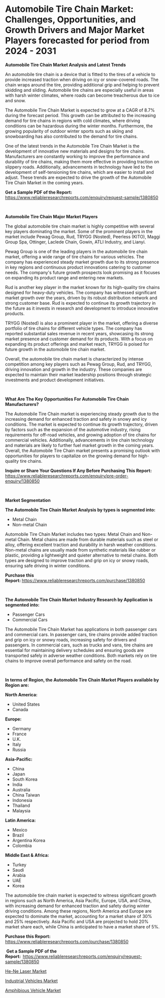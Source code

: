 <p><h1>Automobile Tire Chain Market: Challenges, Opportunities, and Growth Drivers and Major Market Players forecasted for period from 2024 - 2031</h1></p><p><strong>Automobile Tire Chain Market Analysis and Latest Trends</strong></p>
<p><p>An automobile tire chain is a device that is fitted to the tires of a vehicle to provide increased traction when driving on icy or snow-covered roads. The chain wraps around the tire, providing additional grip and helping to prevent skidding and sliding. Automobile tire chains are especially useful in areas with harsh winter climates, where roads can become treacherous due to ice and snow.</p><p>The Automobile Tire Chain Market is expected to grow at a CAGR of 8.7% during the forecast period. This growth can be attributed to the increasing demand for tire chains in regions with cold climates, where driving conditions can be hazardous during the winter months. Furthermore, the growing popularity of outdoor winter sports such as skiing and snowboarding has also contributed to the demand for tire chains.</p><p>One of the latest trends in the Automobile Tire Chain Market is the development of innovative new materials and designs for tire chains. Manufacturers are constantly working to improve the performance and durability of tire chains, making them more effective in providing traction on slippery roads. Additionally, advancements in technology have led to the development of self-tensioning tire chains, which are easier to install and adjust. These trends are expected to drive the growth of the Automobile Tire Chain Market in the coming years.</p></p>
<p><strong>Get a Sample PDF of the Report:&nbsp;</strong> <a href="https://www.reliableresearchreports.com/enquiry/request-sample/1380850">https://www.reliableresearchreports.com/enquiry/request-sample/1380850</a></p>
<p>&nbsp;</p>
<p><strong>Automobile Tire Chain Major Market Players</strong></p>
<p><p>The global automobile tire chain market is highly competitive with several key players dominating the market. Some of the prominent players in the market include Pewag Group, Rud, TRYGG (Nosted), Peerless (KITO), Maggi Group Spa, Ottinger, Laclede Chain, Gowin, ATLI Industry, and Lianyi.</p><p>Pewag Group is one of the leading players in the automobile tire chain market, offering a wide range of tire chains for various vehicles. The company has experienced steady market growth due to its strong presence in key regions and continuous product innovations catering to customer needs. The company's future growth prospects look promising as it focuses on expanding its product range and entering new markets.</p><p>Rud is another key player in the market known for its high-quality tire chains designed for heavy-duty vehicles. The company has witnessed significant market growth over the years, driven by its robust distribution network and strong customer base. Rud is expected to continue its growth trajectory in the future as it invests in research and development to introduce innovative products.</p><p>TRYGG (Nosted) is also a prominent player in the market, offering a diverse portfolio of tire chains for different vehicle types. The company has reported substantial sales revenue in recent years, showcasing its strong market presence and customer demand for its products. With a focus on expanding its product offerings and market reach, TRYGG is poised for future growth in the automobile tire chain market.</p><p>Overall, the automobile tire chain market is characterized by intense competition among key players such as Pewag Group, Rud, and TRYGG, driving innovation and growth in the industry. These companies are expected to maintain their market leadership positions through strategic investments and product development initiatives.</p></p>
<p>&nbsp;</p>
<p><strong>What Are The Key Opportunities For Automobile Tire Chain Manufacturers?</strong></p>
<p><p>The Automobile Tire Chain market is experiencing steady growth due to the increasing demand for enhanced traction and safety in snowy and icy conditions. The market is expected to continue its growth trajectory, driven by factors such as the expansion of the automotive industry, rising requirements for off-road vehicles, and growing adoption of tire chains for commercial vehicles. Additionally, advancements in tire chain technology and materials are likely to further fuel market growth in the coming years. Overall, the Automobile Tire Chain market presents a promising outlook with opportunities for players to capitalize on the growing demand for high-quality tire chains.</p></p>
<p><strong>Inquire or Share Your Questions If Any Before Purchasing This Report:</strong> <a href="https://www.reliableresearchreports.com/enquiry/pre-order-enquiry/1380850">https://www.reliableresearchreports.com/enquiry/pre-order-enquiry/1380850</a></p>
<p>&nbsp;</p>
<p><strong>Market Segmentation</strong></p>
<p><strong>The Automobile Tire Chain Market Analysis by types is segmented into:</strong></p>
<p><ul><li>Metal Chain</li><li>Non-metal Chain</li></ul></p>
<p><p>Automobile Tire Chain Market includes two types: Metal Chain and Non-metal Chain. Metal chains are made from durable materials such as steel or alloy, offering excellent traction and durability in harsh weather conditions. Non-metal chains are usually made from synthetic materials like rubber or plastic, providing a lightweight and quieter alternative to metal chains. Both types are designed to improve traction and grip on icy or snowy roads, ensuring safe driving in winter conditions.</p></p>
<p><strong>Purchase this Report:&nbsp;</strong><a href="https://www.reliableresearchreports.com/purchase/1380850">https://www.reliableresearchreports.com/purchase/1380850</a></p>
<p>&nbsp;</p>
<p><strong>The Automobile Tire Chain Market Industry Research by Application is segmented into:</strong></p>
<p><ul><li>Passenger Cars</li><li>Commercial Cars</li></ul></p>
<p><p>The Automobile Tire Chain Market has applications in both passenger cars and commercial cars. In passenger cars, tire chains provide added traction and grip on icy or snowy roads, increasing safety for drivers and passengers. In commercial cars, such as trucks and vans, tire chains are essential for maintaining delivery schedules and ensuring goods are transported safely in adverse weather conditions. Both markets rely on tire chains to improve overall performance and safety on the road.</p></p>
<p>&nbsp;</p>
<p><strong>In terms of Region, the Automobile Tire Chain Market Players available by Region are:</strong></p>
<p>
    <p> <strong> North America: </strong>
        <ul>
            <li>United States</li>
            <li>Canada</li>
        </ul>
        </p> 
    <p> <strong> Europe: </strong>
        <ul>
            <li>Germany</li>
            <li>France</li>
            <li>U.K.</li>
            <li>Italy</li>
            <li>Russia</li>
        </ul>
        </p> 
    <p> <strong> Asia-Pacific: </strong>
        <ul>
            <li>China</li>
            <li>Japan</li>
            <li>South Korea</li>
            <li>India</li>
            <li>Australia</li>
            <li>China Taiwan</li>
            <li>Indonesia</li>
            <li>Thailand</li>
            <li>Malaysia</li>
        </ul>
        </p> 
    <p> <strong> Latin America: </strong>
        <ul>
            <li>Mexico</li>
            <li>Brazil</li>
            <li>Argentina Korea</li>
            <li>Colombia</li>
        </ul>
        </p> 
    <p> <strong> Middle East & Africa: </strong>
        <ul>
            <li>Turkey</li>
            <li>Saudi</li>
            <li>Arabia</li>
            <li>UAE</li>
            <li>Korea</li>
        </ul>
    </p>
    </p>
<p><p>The automobile tire chain market is expected to witness significant growth in regions such as North America, Asia Pacific, Europe, USA, and China, with increasing demand for enhanced traction and safety during winter driving conditions. Among these regions, North America and Europe are expected to dominate the market, accounting for a market share of 30% and 25% respectively. Asia Pacific and USA are projected to hold 20% market share each, while China is anticipated to have a market share of 5%.</p></p>
<p><strong>Purchase this Report: </strong><a href="https://www.reliableresearchreports.com/purchase/1380850">https://www.reliableresearchreports.com/purchase/1380850</a></p>
<p>&nbsp;<strong>Get a Sample PDF of the Report:&nbsp;&nbsp;</strong><a href="https://www.reliableresearchreports.com/enquiry/request-sample/1380850">https://www.reliableresearchreports.com/enquiry/request-sample/1380850</a></p>
<p><strong></strong></p>
<p><p><a href="https://view.publitas.com/reportprime-1/global-he-ne-laser-market-size-and-market-trends-insights-and-projections-from-2023-to-2030/">He-Ne Laser Market</a></p><p><a href="https://view.publitas.com/reportprime-1/industrial-vehicles-market-size-global-industry-overview-market-segmentation-and-forecast-2023-to-2030/">Industrial Vehicles Market</a></p><p><a href="https://view.publitas.com/reportprime-1/amphibious-vehicle-market-with-the-goal-of-estimating-the-market-size-and-future-growth-potential-of-various-market-segments-based-on-component-applications-end-user-and-region/">Amphibious Vehicle Market</a></p></p>
